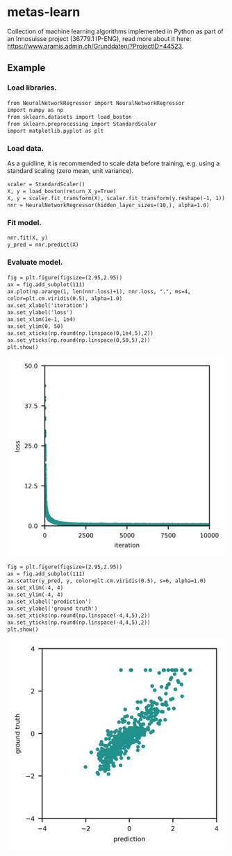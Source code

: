 # metas-learn
Collection of machine learning algorithms implemented in Python as part of an Innosuisse project (36779.1 IP-ENG), read more about it here: https://www.aramis.admin.ch/Grunddaten/?ProjectID=44523.

## Example

### Load libraries.
	from NeuralNetworkRegressor import NeuralNetworkRegressor
	import numpy as np
	from sklearn.datasets import load_boston
  	from sklearn.preprocessing import StandardScaler
	import matplotlib.pyplot as plt
  
### Load data.
As a guidline, it is recommended to scale data before training, e.g. using a standard scaling (zero mean, unit variance).

  	scaler = StandardScaler()
  	X, y = load_boston(return_X_y=True)
  	X, y = scaler.fit_transform(X), scaler.fit_transform(y.reshape(-1, 1))
  	nnr = NeuralNetworkRegressor(hidden_layer_sizes=(10,), alpha=1.0)
  
### Fit model.
	nnr.fit(X, y)
	y_pred = nnr.predict(X)
	
### Evaluate model.

	fig = plt.figure(figsize=(2.95,2.95))
	ax = fig.add_subplot(111)
	ax.plot(np.arange(1, len(nnr.loss)+1), nnr.loss, ".", ms=4, color=plt.cm.viridis(0.5), alpha=1.0)
	ax.set_xlabel('iteration')
	ax.set_ylabel('loss')
	ax.set_xlim(1e-1, 1e4)
	ax.set_ylim(0, 50)
	ax.set_xticks(np.round(np.linspace(0,1e4,5),2))
	ax.set_yticks(np.round(np.linspace(0,50,5),2))
	plt.show()
	
![loss](loss.png)

	fig = plt.figure(figsize=(2.95,2.95))
	ax = fig.add_subplot(111)
	ax.scatter(y_pred, y, color=plt.cm.viridis(0.5), s=6, alpha=1.0)
	ax.set_xlim(-4, 4)
	ax.set_ylim(-4, 4)
	ax.set_xlabel('prediction')
	ax.set_ylabel('ground truth')
	ax.set_xticks(np.round(np.linspace(-4,4,5),2))
	ax.set_yticks(np.round(np.linspace(-4,4,5),2))
	plt.show()
	
![congruency](congruency.png)

